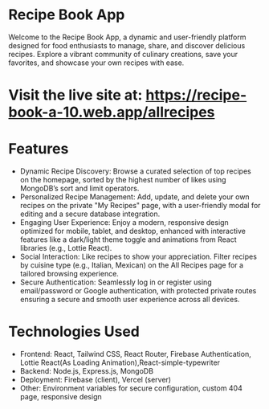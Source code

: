 # Recipe Book App

Welcome to the Recipe Book App, a dynamic and user-friendly platform designed for food enthusiasts to manage, share, and discover delicious recipes. Explore a vibrant community of culinary creations, save your favorites, and showcase your own recipes with ease.

# Visit the live site at: https://recipe-book-a-10.web.app/allrecipes


# Features
* Dynamic Recipe Discovery: Browse a curated selection of top recipes on the homepage, sorted by the highest number of likes using MongoDB’s sort and limit operators.
* Personalized Recipe Management: Add, update, and delete your own recipes on the private "My Recipes" page, with a user-friendly modal for editing and a secure database integration.
* Engaging User Experience: Enjoy a modern, responsive design optimized for mobile, tablet, and desktop, enhanced with interactive features like a dark/light theme toggle and animations from React libraries (e.g., Lottie React).
* Social Interaction: Like recipes to show your appreciation. Filter recipes by cuisine type (e.g., Italian, Mexican) on the All Recipes page for a tailored browsing experience.
* Secure Authentication: Seamlessly log in or register using email/password or Google authentication, with protected private routes ensuring a secure and smooth user experience across all devices.


# Technologies Used
* Frontend: React, Tailwind CSS, React Router, Firebase Authentication, Lottie React(As Loading Animation),React-simple-typewriter
* Backend: Node.js, Express.js, MongoDB
* Deployment: Firebase (client), Vercel (server)
* Other: Environment variables for secure configuration, custom 404  page, responsive design

